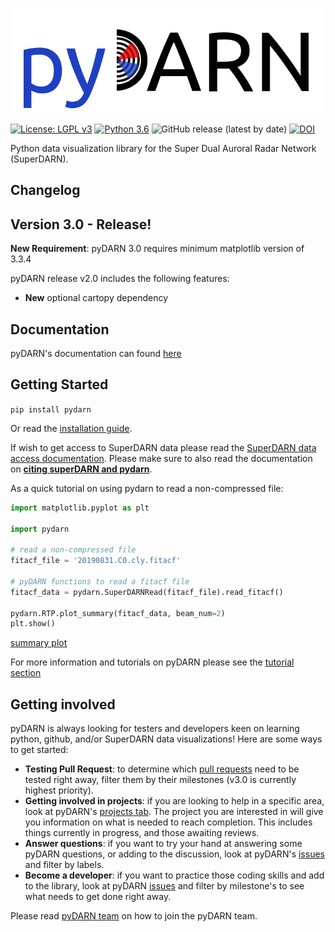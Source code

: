 ![pydarn](https://raw.githubusercontent.com/SuperDARN/pydarn/master/docs/imgs/pydarn_logo.png)

[![License: LGPL v3](https://img.shields.io/badge/License-LGPLv3-blue.svg)](https://www.gnu.org/licenses/lgpl-3.0) 
[![Python 3.6](https://img.shields.io/badge/python-3.6-blue.svg)](https://www.python.org/downloads/release/python-360/) 
![GitHub release (latest by date)](https://img.shields.io/github/v/release/superdarn/pydarn)
[![DOI](https://zenodo.org/badge/DOI/10.5281/zenodo.3727269.svg)](https://doi.org/10.5281/zenodo.3727269)

Python data visualization library for the Super Dual Auroral Radar Network (SuperDARN).

## Changelog

## Version 3.0 - Release!

**New Requirement**: pyDARN 3.0 requires minimum matplotlib version of 3.3.4

pyDARN release v2.0 includes the following features:
- **New** optional cartopy dependency 

## Documentation

pyDARN's documentation can found [here](https://pydarn.readthedocs.io/en/latest/index.html)

## Getting Started

`pip install pydarn`

Or read the [installation guide](https://pydarn.readthedocs.io/en/latest/user/install.html).

If wish to get access to SuperDARN data please read the [SuperDARN data access documentation](https://pydarn.readthedocs.io/en/latest/user/superdarn_data.html).
Please make sure to also read the documentation on [**citing superDARN and pydarn**](https://pydarn.readthedocs.io/en/latest/user/citing.html). 

As a quick tutorial on using pydarn to read a non-compressed file: 


```python
import matplotlib.pyplot as plt

import pydarn

# read a non-compressed file
fitacf_file = '20190831.C0.cly.fitacf'

# pyDARN functions to read a fitacf file
fitacf_data = pydarn.SuperDARNRead(fitacf_file).read_fitacf()

pydarn.RTP.plot_summary(fitacf_data, beam_num=2)
plt.show()
```

[summary plot](docs/imgs/summary_clyb2.png)

For more information and tutorials on pyDARN please see the [tutorial section](https://pydarn.readthedocs.io/en/latest/index.html)

## Getting involved

pyDARN is always looking for testers and developers keen on learning python, github, and/or SuperDARN data visualizations! 
Here are some ways to get started: 

  - **Testing Pull Request**: to determine which [pull requests](https://github.com/SuperDARN/pydarn/pulls) need to be tested right away, filter them by their milestones (v3.0 is currently highest priority).
  - **Getting involved in projects**: if you are looking to help in a specific area, look at pyDARN's [projects tab](https://github.com/SuperDARN/pydarn/projects). The project you are interested in will give you information on what is needed to reach completion. This includes things currently in progress, and those awaiting reviews. 
  - **Answer questions**: if you want to try your hand at answering some pyDARN questions, or adding to the discussion, look at pyDARN's [issues](https://github.com/SuperDARN/pydarn/issues) and filter by labels.
  - **Become a developer**: if you want to practice those coding skills and add to the library, look at pyDARN [issues](https://github.com/SuperDARN/pydarn/issues) and filter by milestone's to see what needs to get done right away. 

Please read [pyDARN team](https://pydarn.readthedocs.io/en/latest/dev/team) on how to join the pyDARN team. 
